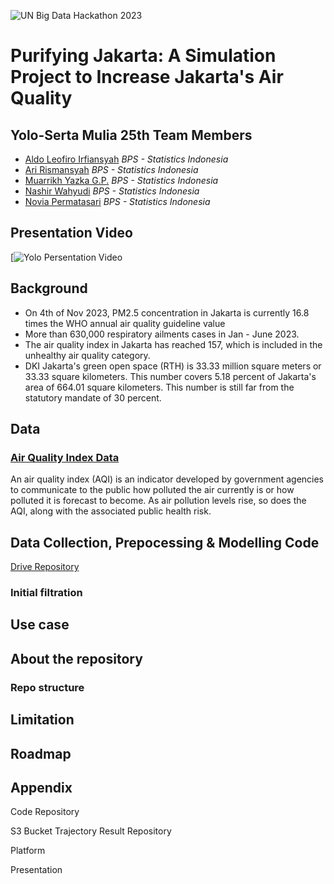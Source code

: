 ![UN Big Data Hackathon 2023](https://unstats.un.org/bigdata/events/2023/un-datathon/banner.jpg "UNBDH 2023")

# Purifying Jakarta: A Simulation Project to Increase Jakarta's Air Quality

## Yolo-Serta Mulia 25th Team Members

- [Aldo Leofiro Irfiansyah](https://www.linkedin.com/in/leofiro/) _BPS - Statistics Indonesia_
- [Ari Rismansyah](https://www.linkedin.com/in/arirismansyah/) _BPS - Statistics Indonesia_
- [Muarrikh Yazka G.P.](https://www.linkedin.com/in/muarrikhyazka/) _BPS - Statistics Indonesia_
- [Nashir Wahyudi](https://www.linkedin.com/in/nashir-geeks-wahyudi/) _BPS - Statistics Indonesia_
- [Novia Permatasari](https://www.linkedin.com/in/noviaprmtsr/) _BPS - Statistics Indonesia_

## Presentation Video

[![Yolo Persentation Video](https://drive.google.com/drive/u/0/folders/1efjIY4QnLvmLHzdwRF8pueVesHhDwdRm)

## Background

- On 4th of Nov 2023, PM2.5 concentration in Jakarta is currently 16.8 times the WHO annual air quality guideline value
- More than 630,000 respiratory ailments cases in Jan - June 2023.
- The air quality index in Jakarta has reached 157, which is included in the unhealthy air quality category.
- DKI Jakarta's green open space (RTH) is 33.33 million square meters or 33.33 square kilometers. This number covers 5.18 percent of Jakarta's area of 664.01 square kilometers. This number is still far from the statutory mandate of 30 percent.

## Data

### [Air Quality Index Data](https://website-name.com)

An air quality index (AQI) is an indicator developed by government agencies to communicate to the public how polluted the air currently is or how polluted it is forecast to become. As air pollution levels rise, so does the AQI, along with the associated public health risk.

## Data Collection, Prepocessing & Modelling Code

[Drive Repository](https://drive.google.com/drive/u/0/folders/1TkbMRaGmVY2B8NtK6JLJ50hKVhaqvM4R)

### Initial filtration

## Use case

## About the repository

### Repo structure

## Limitation

## Roadmap

## Appendix

Code Repository

S3 Bucket Trajectory Result Repository

Platform

Presentation
